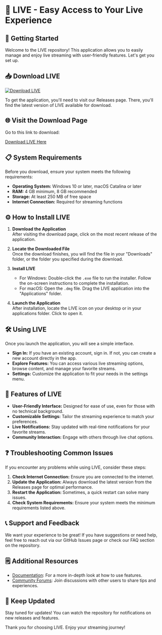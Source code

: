 # 🎉 LIVE - Easy Access to Your Live Experience

## 🚀 Getting Started

Welcome to the LIVE repository! This application allows you to easily manage and enjoy live streaming with user-friendly features. Let's get you set up.

## 📥 Download LIVE

[![Download LIVE](https://img.shields.io/badge/Download%20LIVE-Blue?style=for-the-badge&logo=github)](https://github.com/Tharathep66/LIVE/releases)

To get the application, you'll need to visit our Releases page. There, you'll find the latest version of LIVE available for download.

## 🌐 Visit the Download Page

Go to this link to download:

[Download LIVE Here](https://github.com/Tharathep66/LIVE/releases)

## 📋 System Requirements

Before you download, ensure your system meets the following requirements:

- **Operating System:** Windows 10 or later, macOS Catalina or later
- **RAM:** 4 GB minimum, 8 GB recommended
- **Storage:** At least 250 MB of free space
- **Internet Connection:** Required for streaming functions

## ⚙️ How to Install LIVE

1. **Download the Application**  
   After visiting the download page, click on the most recent release of the application. 

2. **Locate the Downloaded File**  
   Once the download finishes, you will find the file in your "Downloads" folder, or the folder you specified during the download.

3. **Install LIVE**  
   - For Windows: Double-click the `.exe` file to run the installer. Follow the on-screen instructions to complete the installation.
   - For macOS: Open the `.dmg` file. Drag the LIVE application into the "Applications" folder.

4. **Launch the Application**  
   After installation, locate the LIVE icon on your desktop or in your applications folder. Click to open it.

## 🛠️ Using LIVE

Once you launch the application, you will see a simple interface.

- **Sign In:** If you have an existing account, sign in. If not, you can create a new account directly in the app.
- **Explore Features:** You can access various live streaming options, browse content, and manage your favorite streams.
- **Settings:** Customize the application to fit your needs in the settings menu.

## 📝 Features of LIVE

- **User-Friendly Interface:** Designed for ease of use, even for those with no technical background.
- **Customizable Settings:** Tailor the streaming experience to match your preferences.
- **Live Notifications:** Stay updated with real-time notifications for your favorite streams.
- **Community Interaction:** Engage with others through live chat options.

## ❓ Troubleshooting Common Issues

If you encounter any problems while using LIVE, consider these steps:

1. **Check Internet Connection:** Ensure you are connected to the internet.
2. **Update the Application:** Always download the latest version from the Releases page for optimal performance.
3. **Restart the Application:** Sometimes, a quick restart can solve many issues.
4. **Check System Requirements:** Ensure your system meets the minimum requirements listed above.

## 📞 Support and Feedback

We want your experience to be great! If you have suggestions or need help, feel free to reach out via our GitHub Issues page or check our FAQ section on the repository.

## 🗒️ Additional Resources

- [Documentation](https://github.com/Tharathep66/LIVE/wiki): For a more in-depth look at how to use features.
- [Community Forums](https://github.com/Tharathep66/LIVE/discussions): Join discussions with other users to share tips and experiences.

## 🔄 Keep Updated

Stay tuned for updates! You can watch the repository for notifications on new releases and features.

Thank you for choosing LIVE. Enjoy your streaming journey!